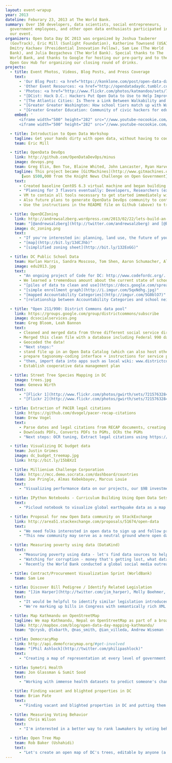 ```yaml
---
layout: event-wrapup
year: 2013
dateline: Feburary 23, 2013 at The World Bank.
summary: Over 150 developers, data scientists, social entrepreneurs, 
  government employees, and other open data enthusiasts participated in 
  our event.
organizers: Open Data Day DC 2013 was organized by Joshua Tauberer 
  (GovTrack), Eric Mill (Sunlight Foundation), Katherine Townsend (USAID), 
  Dmitry Kachaev (Presidential Innovation Fellow), Sam Lee (The World 
  Bank), and Julia Bezgacheva (The World Bank). Special thanks to The 
  World Bank, and thanks to Google for hosting our pre-party and to the 
  Open Gov Hub for organizing our closing round of drinks.
projects:
  - title: Event Photos, Videos, Blog Posts, and Press Coverage
    text:
      - 'Our Blog Post: <a href="https://konklone.com/post/open-data-day-dc-2013">Eric&#8217;s Recap</a> | <a href="http://blogs.worldbank.org/opendata/open-data-community-hacks-dc-and-global-issues">Sam&#8217;s Recap</a> | <a href="http://razor.occams.info/blog/2013/03/02/open-data-day-2013-hackathon-recap/">Josh&rsquo;s Recap</a>'
      - 'Other Event Resources: <a href="http://opendatadaydc.tumblr.com/">Tumblr</a> | <a href="http://storify.com/worldbank/opendataday">Storified Tweets</a> | <a href="https://opendatadaydc.hackpad.com/Open-Data-Day-2013-ojfVUNAi9k4">Hackpad</a>'
      - 'Photos: <a href="http://www.flickr.com/photos/katmandoo/sets/72157632877567408/">Flickr One</a> | <a href="http://www.flickr.com/photos/87925482@N08/sets/72157632889737965/">Flickr Two</a>'
      - "[DCist: Hack D.C.: Hackers Put Open Data to Use to Help Improve Local Government](http://dcist.com/2013/03/open_data.php)"
      - "[The Atlantic Cities: Is There a Link Between Walkability and Local School Performance?](http://www.theatlanticcities.com/neighborhoods/2013/03/there-link-between-walkability-and-local-school-performance/4992/)"
      - "[Greater Greater Washington: How school tiers match up with Walk Score](http://greatergreaterwashington.org/post/18052/how-school-tiers-match-up-with-walk-score/)"
      - "[Greater Greater Education: Community of civic hackers for education takes shape](http://greatergreatereducation.org/post/17992/community-of-civic-hackers-for-education-takes-shape/)"
    embed: '
      <iframe width="500" height="282" src="//www.youtube-nocookie.com/embed/Jm2QxXNLSaQ?rel=0" frameborder="0" allowfullscreen></iframe>
      <iframe width="500" height="282" src="//www.youtube-nocookie.com/embed/e_LcBQuaM1s?rel=0" frameborder="0" allowfullscreen></iframe>'

  - title: Introduction to Open Data Workshop
    tagline: Get your hands dirty with open data, without having to code.
    team: Eric Mill

  - title: OpenData DevOps
    link: http://github.com/OpenDataDevOps/minus
    image: devops.png
    team: Greg Elin, Ben Tse, Blaine Whited, John Lancaster, Ryan Harvey, Terence Rose, Chris Shelton, Rodney Cobb, Ikjae Park
    tagline: This project became [GitMachines](http://www.gitmachines.org), which
       [won $500,000 from the Knight News Challenge on Open Government](http://www.knightfoundation.org/grants/201345714/)!
    text:
      - Created baseline CentOS 6.3 virtual machine and began building Puppet manifests
      - "Planning for 3 flavors eventually: Developers, Researchers (external to organization), Researchers/Analysts (within organization)"
      - VM to contain all tools necessary to get started immediately with open data analysis or development -- should be a minimal setup process (3 steps?)
      - Also future plans to generate OpenData DevOps community to continue effort in this direction
      - Use the instructions in the README file on Github (above) to try out our baseline image!

  - title: OpenDCZoning
    link: http://andrewsalzberg.wordpress.com/2013/02/22/lets-build-an-open-zoning-data-standard/
    team: "[@andrewsalzberg](http://twitter.com/andrewsalzberg) and [@b__k](http://twitter.com/b__k)"
    image: dc_zoning.png
    text:
      - "If you're interested in: planning, land use, the future of your city -  help open up and visualize DC's (and the DC metro area) zoning code."
      - "[map](http://bit.ly/13dCJhb)"
      - "[simplified zoning sheet](http://bit.ly/132EoGG)"

  - title: DC Public School Data
    team: Harlan Harris, Sandra Moscoso, Tom Shen, Aaron Schumacher, Alex Cruz, Jami Ansell
    image: edu2013.jpg
    text:
      - "An ongoing project of Code for DC: http://www.codefordc.org/.  To do something interesting and valuable for DC parents and students to  help them better navigate school lotteries and decisions. We are  collecting data about schools, and how decisions are made about schools  and lotteries, with the goal of aggregating open data, collecting new  data, and eventually/hopefully building decision-support tools."
      - We learned a tremendous amount about the current state of school data, and the possibility of integrating data sources of eclectic sorts in a future tool for parents.
      - "[piles of data to clean and use](https://docs.google.com/spreadsheet/ccc?key=0AnaXKp9bt6OXdFY1Y0hiZ3hJNmdla3FQbmlSaGZxZkE&usp=sharing#gid=0)"
      - "[simple enrollment graph](http://i.imgur.com/5qxNdhg.jpg)"
      - "[mapped Accountability Categories](http://imgur.com/5G0blO7)"
      - "[relationship between Accountability Categories and school neighborhood walkability](http://imgur.com/SnnApCa)"

  - title: "Open 211/990: District Commons data pool"
    link: https://groups.google.com/group/districtcommons/subscribe
    image: dcsocialservices.png
    team: Greg Bloom, Leah Bannon
    text:
      - Cleaned and merged data from three different social service directories (2-1-1, Bread for the City, the BRIDGE Project). 
      - Merged this clean file with a database including Federal 990 data of every non-profit in DC (via Urban Institute)
      - Geocoded the data! 
      - "Next steps:"
      - stand file up in an Open Data Catalog (which can also host other local data sets) - 80% ready
      - prepare tagsonomy-coding interface + instructions for service providers and other community members, so that we can organize the data 
      - "then, import data into apps such as local wiki: www.districtcommons.org and Open211"
      - Establish cooperative data management plan

  - title: Street Tree Species Mapping in DC
    image: trees.jpg
    team: Geneva Wirth
    text:
      - "[Flickr 1](http://www.flickr.com/photos/gwirth/sets/72157632841459992/)"
      - "[Flickr 2](http://www.flickr.com/photos/gwirth/sets/72157632841800412/)"

  - title: Extraction of PACER legal citations
    link: https://github.com/dvogel/pacer-recap-citations
    team: Drew Vogel
    text:
      - Parse dates and legal citations from RECAP documents, creating a database  useful for investigating the claim that federal prosecutors have been [relying on increasing complexity](http://www.forbes.com/sites/harveysilverglate/2013/01/03/black-whitey-how-the-feds-disable-criminal-defense/) to secure convictions/pleas.
      - Downloads PDFs, Converts PDFs to PGMs, OCRs the PGMs
      - "Next steps: OCR tuning, Extract legal citations using https://github.com/unitedstates/citation"

  - title: Visualizing DC budget data
    team: Justin Grimes
    image: dc_budget_treemap.jpg
    link: http://bit.ly/15bBXzI

  - title: Millienium Challenge Corporation
    link: https://mcc.demo.socrata.com/dashboard/countries
    team: Joe Pringle, Almas Kebekbayev, Marcus Louie
    text:
      - "Visualizing performance data on our projects, our $9B investments over 20 countries. How do we visualize this?"

  - title: IPython Notebooks - Curriculum Building Using Open Data Sets
    text:
      - "Picloud notebook to visualize global earthquake data as a map. There were a few speedbumps with mpl toolkits not loading in the picloud basemap. But setting up an environment in linux helped with this. Ideally, we would be able to create a short suite of excercises in python for an introductory curriculum that could allow for interactive programmin on the same template. The example is a map, but ideally we could also create time series of perhaps USDA crop data over time, a network graph node/edge diagram relating NGOs to relevant data that they collect and provide, and then a scraper in python to scrape data (maybe nutrition data from the USDA) create a full suite of short excercises under a food security or relevant climate conditions theme."

  - title: Proposal for new Open Data community on StackExchange
    link: http://area51.stackexchange.com/proposals/51674/open-data
    text:
      - "We need folks interested in open data to sign up and follow proposal as well as suggest questions that community may address as well as vote up/down questions that are already proposed."
      - "This new community may serve as a neutral ground where open data geeeks and data owners/experts can meet to talk about data and tools to better use the data that is already available on one of the open data catalogs such as data.gov and data.gov.uk. As well as starting point to discover new datasets inside government and help it to liberate them for public good."

  - title: Measuring poverty using data (DataKind)
    text:
      - "Measuring poverty using data - let's find data sources to help us track poverty."
      - "Watching for corruption - money that's getting lost, what data can we use to detect this and to root out corruption?"
      - 'Recently the World Bank conducted a global social media outreach initiative call "What Will It Take". The objective was a get opinions from people around the world on what they think it will take to end poverty. I have a dataset of 20,000 tweets (in multiple languages) but tagged to sector and country. Is anyone interested in exploring this data with me?'

  - title: Contract/Procurement Visualization Sprint (WorldBank)
    team: Sam Lee

  - title: Discover Bill Pedigree / Identify Related Legislation
    team: "[Jim Harper](http://twitter.com/jim_harper), Molly Boehmer, [Chad Robinson](http://twitter.com/MrChadRobinson), [Alexander Furnas](http://twitter.com/AlexanderFurnas), George Stephanis, Daniel Schuman"
    text:
      - "It would be helpful to identify similar legislation introduced by different authors  in the same congress, or in different congress. Any bills above a  particular threshhold of similarity (95%?) would be identified as  virtually identical or related pieces of legislation."
      - "We're marking up bills in Congress with semantically rich XML. (Take a look: http://deepbills.dancingmammoth.com/download) But many bills repeat the same text - sometimes bills are identical, sometimes one bill incorporates another. We need to find identity between texts in bills and copy our markup from one to the other."

  - title: Map Kathmandu on OpenStreetMap
    tagline: We map Kathmandu, Nepal on OpenStreetMap as part of a broader Open Data for Resilience Initiative
    link: http://mapbox.com/blog/open-data-day-mapping-kathmandu/
    team: "@crysb, @lxbarth, @nas_smith, @ian_villeda, Andrew Wiseman (USAID), Amy Noreuil (USAID), Chad Blevins (USAID), Holly Krambeck (World Bank), Gaurav Tiwari (@gnstiwari, Syracuse University), Kofi Annan, Matt Menefee, Holly Krambeck, Crystal Bae"

  - title: DemocracyMap
    link: http://api.demofcracymap.org/#get-involved
    team: "[Phil Ashlock](http://twitter.com/philipashlock)"
    text:
      - "Creating a map of representation at every level of government. The biggest challenge is at the local level, where the variety of representation is intense. We'll be scraping, identifying, and collecting data."

  - title: Symetri Health
    team: Jon Glassman & Sumit Sood
    text:
      - "Working with immense health datasets to predict someone's chances of being diagnosed with cancer. Interfaces, data, visualizations."

  - title: Finding vacant and blighted properties in DC
    team: Brian Pate
    text:
      - "Finding vacant and blighted properties in DC and putting them to use. Especially affects the poor. Integrating a number of datasets and anlyzing them to discover evidence of fraud that will help the city prioritize resources. Scrape, sort, expose data - integrate it with mapping software (GIS)."

  - title: Measuring Voting Behavior
    team: Chris Wilson
    text:
      - "I'm interested in a better way to rank lawmakers by voting behavior, moving beyond the simplistic linearinear designs of National Journal or CQ. I'm thinking social network analysis."

  - title: Open Tree Map
    team: Rob Baker (Ushahidi)
    text:
      - "Let's create an open map of DC's trees, editable by anyone (a la OpenStreetMap), that also calculates the positive environmental and finanial impact they provide, through the FOSS OpenTreeMap platform."
---
```

